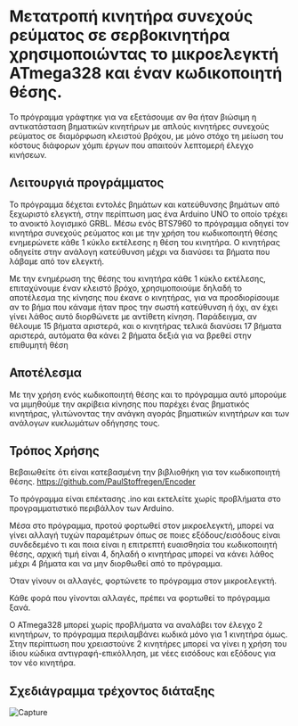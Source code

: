 
# Μετατροπή κινητήρα συνεχούς ρεύματος σε σερβοκινητήρα χρησιμοποιώντας το μικροελεγκτή ATmega328 και έναν κωδικοποιητή θέσης.

Το πρόγραμμα γράφτηκε για να εξετάσουμε αν θα ήταν βιώσιμη η αντικατάσταση βηματικών κινητήρων με απλούς κινητήρες συνεχούς ρεύματος σε διαμόρφωση κλειστού βρόχου, με μόνο στόχο τη μείωση του κόστους διάφορων χόμπι έργων που απαιτούν λεπτομερή έλεγχο κινήσεων.



## Λειτουργιά προγράμματος

Το πρόγραμμα δέχεται εντολές βημάτων και κατεύθυνσης βημάτων από ξεχωριστό ελεγκτή, στην περίπτωση μας ένα Arduino UNO το οποίο τρέχει το ανοικτό λογισμικό GRBL. Μέσω ενός BTS7960 το πρόγραμμα οδηγεί τον κινητήρα συνεχούς ρεύματος και με την χρήση του κωδικοποιητή θέσης ενημερώνετε κάθε 1 κύκλο εκτέλεσης η θέση του κινητήρα. Ο κινητήρας οδηγείτε στην ανάλογη κατεύθυνση μέχρι να διανύσει τα βήματα που λάβαμε από τον ελεγκτή.

Με την ενημέρωση της θέσης του κινητήρα κάθε 1 κύκλο εκτέλεσης, επιταχύνουμε έναν κλειστό βρόχο, χρησιμοποιούμε δηλαδή το αποτέλεσμα της κίνησης που έκανε ο κινητήρας, για να προσδιορίσουμε αν το βήμα που κάναμε ήταν προς την σωστή κατεύθυνση ή όχι, αν έχει γίνει λάθος αυτό διορθώνετε με αντίθετη κίνηση. Παράδειγμα, αν θέλουμε 15 βήματα αριστερά, και ο κινητήρας τελικά διανύσει 17 βήματα αριστερά, αυτόματα θα κάνει 2 βήματα δεξιά για να βρεθεί στην επιθυμητή θέση



## Αποτέλεσμα

Με την χρήση ενός κωδικοποιητή θέσης και το πρόγραμμα αυτό μπορούμε να μιμηθούμε την ακρίβεια κίνησης που παρέχει ένας βηματικός κινητήρας, γλιτώνοντας την ανάγκη αγοράς βηματικών κινητήρων και των ανάλογων κυκλωμάτων οδήγησης τους.
## Τρόπος Χρήσης

Βεβαιωθείτε ότι είναι κατεβασμένη την βιβλιοθήκη για τον κωδικοποιητή θέσης.
https://github.com/PaulStoffregen/Encoder

Το πρόγραμμα είναι επέκτασης .ino και εκτελείτε χωρίς προβλήματα στο προγραμματιστικό περιβάλλον των Arduino. 

Μέσα στο πρόγραμμα, προτού φορτωθεί στον μικροελεγκτή, μπορεί να γίνει αλλαγή τυχών παραμέτρων όπως σε ποιες εξόδους/εισόδους είναι συνδεδεμένο τι και ποια είναι η επιτρεπτή ευαισθησία του κωδικοποιητή θέσης, αρχική τιμή είναι 4, δηλαδή ο κινητήρας μπορεί να κάνει λάθος μέχρι 4 βήματα και να μην διορθωθεί από το πρόγραμμα.

Όταν γίνουν οι αλλαγές, φορτώνετε το πρόγραμμα στον μικροελεγκτή.

Κάθε φορά που γίνονται αλλαγές, πρέπει να φορτωθεί το πρόγραμμα ξανά.

Ο ATmega328 μπορεί χωρίς προβλήματα να αναλάβει τον έλεγχο 2 κινητήρων, το πρόγραμμα περιλαμβάνει κωδικά μόνο για 1 κινητήρα όμως. Στην περίπτωση που χρειαστούνε 2 κινητήρες μπορεί να γίνει η χρήση του ίδιου κώδικα αντιγραφή-επικόλληση, με νέες εισόδους και εξόδους για τον νέο κινητήρα.
## Σχεδιάγραμμα τρέχοντος διάταξης
![Capture](https://user-images.githubusercontent.com/58628293/221648108-eab8bc9a-8479-485d-8ef2-36df91d9c9d2.PNG)
